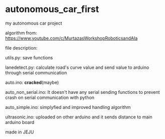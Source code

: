 # autonomous_car_first
my autonomous car project


algorithm from: https://www.youtube.com/c/MurtazasWorkshopRoboticsandAIa


file description:

utils.py: save functions

lanedetect.py: calculate road's curve value and send value to arduino through serial communication

auto.ino: **cracked**(maybe)

auto_non_serial.ino: It doesn't have any serial sending functions to prevent crash on serial communication with python

auto_simple.ino: simplyfied and improved handling algorithm

ultrasonic.ino: uploaded on other arduino and it sends distance to main arduino board



made in JEJU
